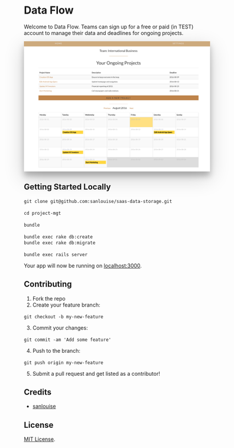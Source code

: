 # Data Flow

Welcome to Data Flow. Teams can sign up for a free or paid (in TEST) account to manage their data and deadlines for ongoing projects.

<div style="box-shadow: 0 12px 15px 0 rgba(0,0,0,0.24),0 17px 50px 0 rgba(0,0,0,0.19);"><a href="https://sanlouise-dataflow.herokuapp.com/" alt="Data Flow"><center><img src="app/assets/images/readme.png" alt="Data Flow" /></center></a></div>

## Getting Started Locally

```
git clone git@github.com:sanlouise/saas-data-storage.git

cd project-mgt

bundle

bundle exec rake db:create
bundle exec rake db:migrate

bundle exec rails server
```

Your app will now be running on [localhost:3000](http://localhost:3000).

## Contributing

1. Fork the repo
2. Create your feature branch: 

`git checkout -b my-new-feature`

3. Commit your changes: 

`git commit -am 'Add some feature'`

4. Push to the branch: 

`git push origin my-new-feature`

5. Submit a pull request and get listed as a contributor!

## Credits

* [sanlouise](https://github.com/sanlouise)

## License

[MIT License](LICENSE).
